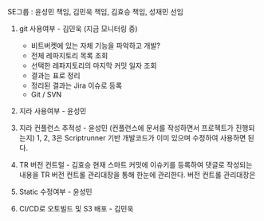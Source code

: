 SE그룹 : 윤성민 책임, 김민욱 책임, 김효승 책임, 성재민 선임

1. git 사용여부 - 김민욱 (지금 모니터링 중)
	- 비트버켓에 있는 자체 기능을 파악하고 개발?
	- 전체 레파지토리 목록 조회
	- 선택한 레파지토리의 마지막 커밋 일자 조회
	- 결과는 표로 정리
	- 정리된 결과는 Jira 이슈로 등록
	- Git / SVN 

2. 지라 사용여부 - 윤성민
3. 지라 컨플런스 추적성 - 윤성민 (컨플런스에 문서를 작성하면서 프로젝트가 진행되는지)
1, 2, 3은 Scriptrunner 기반 개발코드가 이미 있으며 수정하여 사용하면 된다.
4. TR 버전 컨트럴 - 김효승
현재 스마트 커밋에 이슈키를 등록하여 댓글로 작성되는 내용을 TR 버전 컨트롤 관리대장을 통해 한눈에 관리한다. 버전 컨트롤 관리대장은 
5. Static 수정여부 - 윤성민
6. CI/CD로 오토빌드 및 S3 배포 - 김민욱
